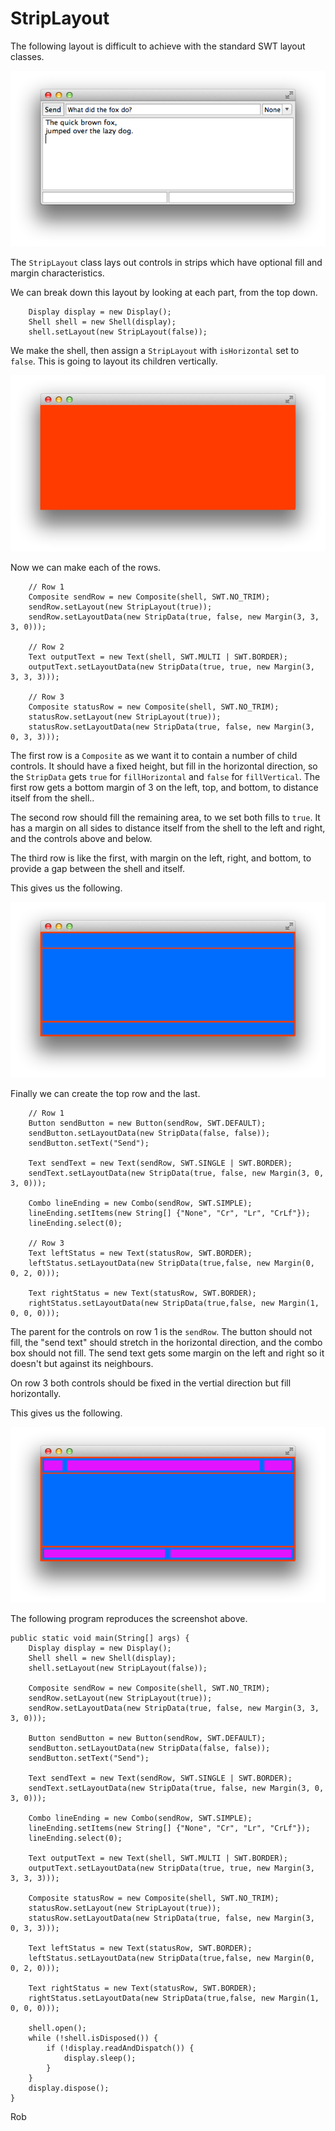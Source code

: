 StripLayout
===========

The following layout is difficult to achieve with the standard SWT layout classes.

![Example Layout](StripDiagnostic-1.png)

The `StripLayout` class lays out controls in strips which have optional fill 
and margin characteristics.

We can break down this layout by looking at each part, from the top down.

		Display display = new Display();
		Shell shell = new Shell(display);
		shell.setLayout(new StripLayout(false));

We make the shell, then assign a `StripLayout` with `isHorizontal` set to `false`. This
is going to layout its children vertically. 

![Example Layout](StripDiagnostic-2.png)

Now we can make each of the rows.

		// Row 1
		Composite sendRow = new Composite(shell, SWT.NO_TRIM);
		sendRow.setLayout(new StripLayout(true));
		sendRow.setLayoutData(new StripData(true, false, new Margin(3, 3, 3, 0)));
		
		// Row 2
		Text outputText = new Text(shell, SWT.MULTI | SWT.BORDER);
		outputText.setLayoutData(new StripData(true, true, new Margin(3, 3, 3, 3)));
		
		// Row 3
		Composite statusRow = new Composite(shell, SWT.NO_TRIM);
		statusRow.setLayout(new StripLayout(true));
		statusRow.setLayoutData(new StripData(true, false, new Margin(3, 0, 3, 3)));

The first row is a `Composite` as we want it to contain a number of child controls. 
It should have a fixed height, but fill in the horizontal direction,
so the `StripData` gets `true` for `fillHorizontal` and `false` for `fillVertical`.
The first row gets a bottom margin of 3 on the left, top, and bottom, to distance
itself from the shell..

The second row should fill the remaining area, to we set both fills to `true`. It
has a margin on all sides to distance itself from the shell to the left and right,
and the controls above and below.

The third row is like the first, with margin on the left, right, and bottom, to provide
a gap between the shell and itself.

This gives us the following.

![Example Layout](StripDiagnostic-3.png)

Finally we can create the top row and the last.

		// Row 1
		Button sendButton = new Button(sendRow, SWT.DEFAULT);
		sendButton.setLayoutData(new StripData(false, false));
		sendButton.setText("Send");
		
		Text sendText = new Text(sendRow, SWT.SINGLE | SWT.BORDER);
		sendText.setLayoutData(new StripData(true, false, new Margin(3, 0, 3, 0)));
		
		Combo lineEnding = new Combo(sendRow, SWT.SIMPLE);
		lineEnding.setItems(new String[] {"None", "Cr", "Lr", "CrLf"});
		lineEnding.select(0);

		// Row 3
		Text leftStatus = new Text(statusRow, SWT.BORDER);
		leftStatus.setLayoutData(new StripData(true,false, new Margin(0, 0, 2, 0)));
		
		Text rightStatus = new Text(statusRow, SWT.BORDER);
		rightStatus.setLayoutData(new StripData(true,false, new Margin(1, 0, 0, 0)));

The parent for the controls on row 1 is the `sendRow`. The button should not fill, the
"send text" should stretch in the horizontal direction,
and the combo box should not fill. The send text gets some margin on the left and right so
it doesn't but against its neighbours.

On row 3 both controls should be fixed in the vertial direction but fill horizontally.

This gives us the following.

![Example Layout](StripDiagnostic-4.png)

The following program reproduces the screenshot above.

	public static void main(String[] args) {
		Display display = new Display();
		Shell shell = new Shell(display);
		shell.setLayout(new StripLayout(false));
		
		Composite sendRow = new Composite(shell, SWT.NO_TRIM);
		sendRow.setLayout(new StripLayout(true));
		sendRow.setLayoutData(new StripData(true, false, new Margin(3, 3, 3, 0)));
		
		Button sendButton = new Button(sendRow, SWT.DEFAULT);
		sendButton.setLayoutData(new StripData(false, false));
		sendButton.setText("Send");
		
		Text sendText = new Text(sendRow, SWT.SINGLE | SWT.BORDER);
		sendText.setLayoutData(new StripData(true, false, new Margin(3, 0, 3, 0)));
		
		Combo lineEnding = new Combo(sendRow, SWT.SIMPLE);
		lineEnding.setItems(new String[] {"None", "Cr", "Lr", "CrLf"});
		lineEnding.select(0);
		
		Text outputText = new Text(shell, SWT.MULTI | SWT.BORDER);
		outputText.setLayoutData(new StripData(true, true, new Margin(3, 3, 3, 3)));
		
		Composite statusRow = new Composite(shell, SWT.NO_TRIM);
		statusRow.setLayout(new StripLayout(true));
		statusRow.setLayoutData(new StripData(true, false, new Margin(3, 0, 3, 3)));

		Text leftStatus = new Text(statusRow, SWT.BORDER);
		leftStatus.setLayoutData(new StripData(true,false, new Margin(0, 0, 2, 0)));
		
		Text rightStatus = new Text(statusRow, SWT.BORDER);
		rightStatus.setLayoutData(new StripData(true,false, new Margin(1, 0, 0, 0)));
		
		shell.open();
		while (!shell.isDisposed()) {
			if (!display.readAndDispatch()) {
				display.sleep();
			}
		}
		display.dispose();
	}

Rob